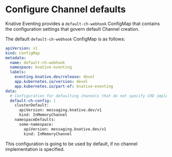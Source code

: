 # Configure Channel defaults

Knative Eventing provides a `default-ch-webhook` ConfigMap that contains the configuration settings that govern default Channel creation.

The default `default-ch-webhook` ConfigMap is as follows:

```yaml
apiVersion: v1
kind: ConfigMap
metadata:
  name: default-ch-webhook
  namespace: knative-eventing
  labels:
    eventing.knative.dev/release: devel
    app.kubernetes.io/version: devel
    app.kubernetes.io/part-of: knative-eventing
data:
  # Configuration for defaulting channels that do not specify CRD implementations.
  default-ch-config: |
    clusterDefault:
      apiVersion: messaging.knative.dev/v1
      kind: InMemoryChannel
    namespaceDefaults:
      some-namespace:
        apiVersion: messaging.knative.dev/v1
        kind: InMemoryChannel
```

This configuration is going to be used by default, if no channel implementation is specified. 
